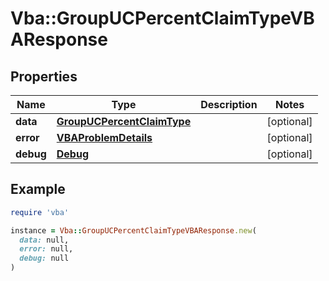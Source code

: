 # Vba::GroupUCPercentClaimTypeVBAResponse

## Properties

| Name | Type | Description | Notes |
| ---- | ---- | ----------- | ----- |
| **data** | [**GroupUCPercentClaimType**](GroupUCPercentClaimType.md) |  | [optional] |
| **error** | [**VBAProblemDetails**](VBAProblemDetails.md) |  | [optional] |
| **debug** | [**Debug**](Debug.md) |  | [optional] |

## Example

```ruby
require 'vba'

instance = Vba::GroupUCPercentClaimTypeVBAResponse.new(
  data: null,
  error: null,
  debug: null
)
```

